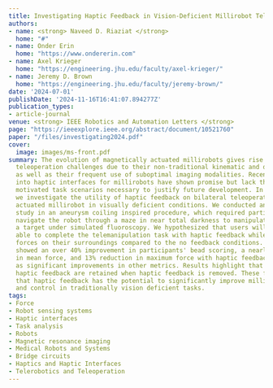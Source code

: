 ```yaml
---
title: Investigating Haptic Feedback in Vision-Deficient Millirobot Telemanipulation
authors:
- name: <strong> Naveed D. Riaziat </strong>
  home: "#"
- name: Onder Erin
  home: "https://www.ondererin.com"
- name: Axel Krieger
  home: "https://engineering.jhu.edu/faculty/axel-krieger/"
- name: Jeremy D. Brown
  home: "https://engineering.jhu.edu/faculty/jeremy-brown/"
date: '2024-07-01'
publishDate: '2024-11-16T16:41:07.894277Z'
publication_types:
- article-journal
venue: <strong> IEEE Robotics and Automation Letters </strong>
page: "https://ieeexplore.ieee.org/abstract/document/10521760"
paper: "/files/investigating2024.pdf"
cover:
  image: images/ms-front.pdf
summary: The evolution of magnetically actuated millirobots gives rise to unique
  teleoperation challenges due to their non-traditional kinematic and dynamic architectures,
  as well as their frequent use of suboptimal imaging modalities. Recent investigations
  into haptic interfaces for millirobots have shown promise but lack the clinically
  motivated task scenarios necessary to justify future development. In this work,
  we investigate the utility of haptic feedback on bilateral teleoperation of a magnetically
  actuated millirobot in visually deficient conditions. We conducted an N = 23 user
  study in an aneurysm coiling inspired procedure, which required participants to
  navigate the robot through a maze in near total darkness to manipulate beads to
  a target under simulated fluoroscopy. We hypothesized that users will be better
  able to complete the telemanipulation task with haptic feedback while reducing excess
  forces on their surroundings compared to the no feedback conditions. Our results
  showed an over 40% improvement in participants' bead scoring, a nearly 10% reduction
  in mean force, and 13% reduction in maximum force with haptic feedback, as well
  as significant improvements in other metrics. Results highlight that benefits of
  haptic feedback are retained when haptic feedback is removed. These findings suggest
  that haptic feedback has the potential to significantly improve millirobot telemanipulation
  and control in traditionally vision deficient tasks.
tags:
- Force
- Robot sensing systems
- Haptic interfaces
- Task analysis
- Robots
- Magnetic resonance imaging
- Medical Robots and Systems
- Bridge circuits
- Haptics and Haptic Interfaces
- Telerobotics and Teleoperation
---
```


